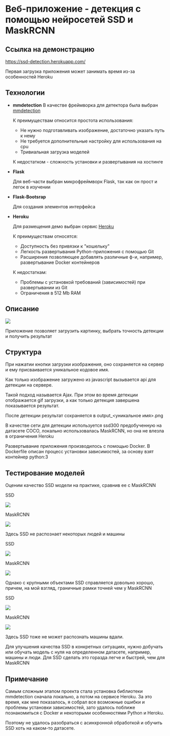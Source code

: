 # Веб-приложение - детекция с помощью нейросетей SSD и MaskRCNN

## Ссылка на демонстрацию

https://ssd-detection.herokuapp.com/

Первая загрузка приложения может занимать время из-за особенностей Heroku

## Технологии

- **mmdetection**
    В качестве фреймворка для детектора была выбран <a href="https://github.com/open-mmlab/mmdetection"> mmdetection </a>

    К преимуществам относится простота использования:

    - Не нужно подготавливать изображение, достаточно указать путь к нему
    - Не требуется дополнительные настройку для использования на cpu
    - Тривиальная загрузка моделей

    К недостатком - сложность установки и развертывания на хостинге

- **Flask**

    Для веб-части выбран микрофреймворк Flask, так как он прост и легок в изучении

- **Flask-Bootsrap**

    Для создания элементов интерфейса

- **Heroku**

    Для размещения демо выбран сервис <a href="https://www.heroku.com/"> Heroku </a>

    К преимуществам относятся:

    - Доступность без привязки к "кошельку"
    - Легкость развертывания Python-приложения с помощью Git
    - Расширения позволяющее добавлять различные ф-и, например, развертывание Docker контейнеров

    К недостаткам:

    - Проблемы с установкой требований (зависимостей) при развертывании из Git
    - Ограничения в 512 Mb RAM

## Описание

<img src="docs/home.PNG"/>

Приложение позволяет загрузить картинку, выбрать точность детекции и получить результат

## Структура

При нажатии кнопки загрузки изображения, оно сохраняется на сервер и ему присваивается уникальное кодовое имя.

Как только изображение загружено из javascript вызывается api для детекции на сервере.

Такой подход называется Ajax. При этом во время детекции отображается gif загрузки, а как только детекция завершена
показывается результат.

После детекции результат сохраняется в output_<уникальное имя>.png

В качестве сети для детекции используется ssd300 предобученную на датасете COCO, локально использовалась MaskRCNN,
но она не влезла в ограничения Heroku

Развертывание приложения производилось с помощью Docker. В Dockerfile описан процесс установки зависимостей,
за основу взят контейнер python:3

## Тестирование моделей
Оценим качество SSD модели на практике, сравнив ее с MaskRCNN

SSD

<img src="docs/voronezh.png"/>

MaskRCNN

<img src="docs/voronezh_mask.png"/>

Здесь SSD не распознает некоторых людей и машины

SSD

<img src="docs/catdog.png"/>

MaskRCNN

<img src="docs/catdog_mask.png"/>

Однако с крупными объектами SSD справляется довольно хорошо, причем, на мой взгляд, граничные рамки точней чем у
MaskRCNN

SSD

<img src="docs/cars.png"/>

MaskRCNN

<img src="docs/cars_mask.png"/>

Здесь SSD тоже не может распознать машины вдали.

Для улучшения качества SSD в конкретных ситуациях, нужно добучать или обучать модель с нуля на определенном датасете,
например, машины и люди. Для SSD сделать это горазда легче и быстрей, чем для MaskRCNN

## Примечание

Самым сложным этапом проекта стала установка библиотеки mmdetection сначала локально, а потом на сервисе Heroku. За это
время, как мне показалось, я собрал все возможные ошибки и проблемы установки зависимостей, зато удалось
поближе познакомиться с Docker и некоторыми особенностями Python и Heroku.

Поэтому не удалось разобраться с асинхронной обработкой и обучить SSD хоть на каком-то датасете.
